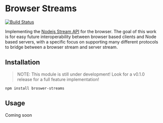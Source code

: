 # Browser Streams
[![Build Status](https://travis-ci.org/alanguir/streams.svg?branch=master)](https://travis-ci.org/alanguir/streams)

Implementing the [Nodejs Stream API](https://nodejs.org/api/stream.html) for the browser. The goal of this work is for easy future interoperability between browser based clients and Node based servers, with a specific focus on supporting many different protocols to bridge between a browser stream and server stream.

## Installation

> NOTE: This module is still under development! Look for a v0.1.0 release for a full feature implementation!

```
npm install broswer-streams
```

## Usage

Coming soon
